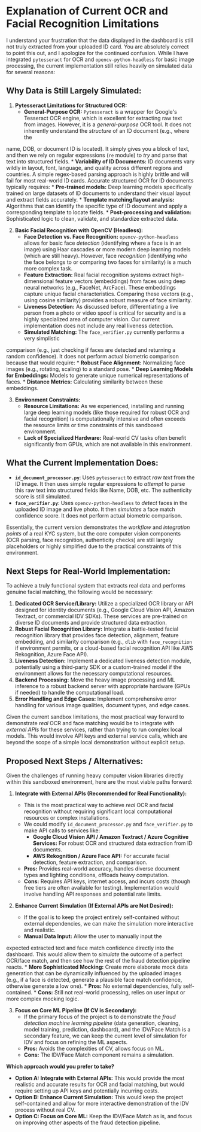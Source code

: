 # Explanation of Current OCR and Facial Recognition Limitations

I understand your frustration that the data displayed in the dashboard is still not truly extracted from your uploaded ID card. You are absolutely correct to point this out, and I apologize for the continued confusion. While I have integrated `pytesseract` for OCR and `opencv-python-headless` for basic image processing, the current implementation still relies heavily on simulated data for several reasons:

## Why Data is Still Largely Simulated:

1.  **Pytesseract Limitations for Structured OCR:**
    *   **General-Purpose OCR:** `Pytesseract` is a wrapper for Google's Tesseract OCR engine, which is excellent for extracting raw text from images. However, it is a *general-purpose* OCR tool. It does not inherently understand the *structure* of an ID document (e.g., where the 


name, DOB, or document ID is located). It simply gives you a block of text, and then we rely on regular expressions (`re` module) to *try* and parse that text into structured fields.
    *   **Variability of ID Documents:** ID documents vary wildly in layout, font, language, and quality across different regions and countries. A simple regex-based parsing approach is highly brittle and will fail for most real-world ID cards. Accurate structured OCR for ID documents typically requires: 
        *   **Pre-trained models:** Deep learning models specifically trained on large datasets of ID documents to understand their visual layout and extract fields accurately.
        *   **Template matching/layout analysis:** Algorithms that can identify the specific type of ID document and apply a corresponding template to locate fields.
        *   **Post-processing and validation:** Sophisticated logic to clean, validate, and standardize extracted data.

2.  **Basic Facial Recognition with OpenCV (Headless):**
    *   **Face Detection vs. Face Recognition:** `opencv-python-headless` allows for basic face *detection* (identifying where a face is in an image) using Haar cascades or more modern deep learning models (which are still heavy). However, face *recognition* (identifying *who* the face belongs to or comparing two faces for similarity) is a much more complex task.
    *   **Feature Extraction:** Real facial recognition systems extract high-dimensional feature vectors (embeddings) from faces using deep neural networks (e.g., FaceNet, ArcFace). These embeddings capture unique facial characteristics. Comparing these vectors (e.g., using cosine similarity) provides a robust measure of face similarity.
    *   **Liveness Detection:** As discussed before, differentiating a live person from a photo or video spoof is critical for security and is a highly specialized area of computer vision. Our current implementation does not include any real liveness detection.
    *   **Simulated Matching:** The `face_verifier.py` currently performs a very simplistic 


comparison (e.g., just checking if faces are detected and returning a random confidence). It does not perform actual biometric comparison because that would require: 
        *   **Robust Face Alignment:** Normalizing face images (e.g., rotating, scaling) to a standard pose.
        *   **Deep Learning Models for Embeddings:** Models to generate unique numerical representations of faces.
        *   **Distance Metrics:** Calculating similarity between these embeddings.

3.  **Environment Constraints:**
    *   **Resource Limitations:** As we experienced, installing and running large deep learning models (like those required for robust OCR and facial recognition) is computationally intensive and often exceeds the resource limits or time constraints of this sandboxed environment.
    *   **Lack of Specialized Hardware:** Real-world CV tasks often benefit significantly from GPUs, which are not available in this environment.

## What the Current Implementation Does:

*   **`id_document_processor.py`**: Uses `pytesseract` to extract *raw text* from the ID image. It then uses simple regular expressions to *attempt* to parse this raw text into structured fields like Name, DOB, etc. The authenticity score is still simulated.
*   **`face_verifier.py`**: Uses `opencv-python-headless` to *detect* faces in the uploaded ID image and live photo. It then *simulates* a face match confidence score. It does not perform actual biometric comparison.

Essentially, the current version demonstrates the *workflow* and *integration points* of a real KYC system, but the core computer vision components (OCR parsing, face recognition, authenticity checks) are still largely placeholders or highly simplified due to the practical constraints of this environment.

## Next Steps for Real-World Implementation:

To achieve a truly functional system that extracts real data and performs genuine facial matching, the following would be necessary:

1.  **Dedicated OCR Service/Library:** Utilize a specialized OCR library or API designed for identity documents (e.g., Google Cloud Vision API, Amazon Textract, or commercial IDV SDKs). These services are pre-trained on diverse ID documents and provide structured data extraction.
2.  **Robust Facial Recognition Library:** Integrate a battle-tested facial recognition library that provides face detection, alignment, feature embedding, and similarity comparison (e.g., `dlib` with `face_recognition` if environment permits, or a cloud-based facial recognition API like AWS Rekognition, Azure Face API).
3.  **Liveness Detection:** Implement a dedicated liveness detection module, potentially using a third-party SDK or a custom-trained model if the environment allows for the necessary computational resources.
4.  **Backend Processing:** Move the heavy image processing and ML inference to a robust backend server with appropriate hardware (GPUs if needed) to handle the computational load.
5.  **Error Handling and Edge Cases:** Implement comprehensive error handling for various image qualities, document types, and edge cases.

Given the current sandbox limitations, the most practical way forward to demonstrate *real* OCR and face matching would be to integrate with *external APIs* for these services, rather than trying to run complex local models. This would involve API keys and external service calls, which are beyond the scope of a simple local demonstration without explicit setup.



## Proposed Next Steps / Alternatives:

Given the challenges of running heavy computer vision libraries directly within this sandboxed environment, here are the most viable paths forward:

1.  **Integrate with External APIs (Recommended for Real Functionality):**
    *   This is the most practical way to achieve *real* OCR and facial recognition without requiring significant local computational resources or complex installations.
    *   We could modify `id_document_processor.py` and `face_verifier.py` to make API calls to services like:
        *   **Google Cloud Vision API / Amazon Textract / Azure Cognitive Services:** For robust OCR and structured data extraction from ID documents.
        *   **AWS Rekognition / Azure Face API:** For accurate facial detection, feature extraction, and comparison.
    *   **Pros:** Provides real-world accuracy, handles diverse document types and lighting conditions, offloads heavy computation.
    *   **Cons:** Requires API keys, internet access, and incurs costs (though free tiers are often available for testing). Implementation would involve handling API responses and potential rate limits.

2.  **Enhance Current Simulation (If External APIs are Not Desired):**
    *   If the goal is to keep the project entirely self-contained without external dependencies, we can make the simulation more interactive and realistic.
    *   **Manual Data Input:** Allow the user to manually input the 


expected extracted text and face match confidence directly into the dashboard. This would allow them to *simulate* the outcome of a perfect OCR/face match, and then see how the rest of the fraud detection pipeline reacts.
    *   **More Sophisticated Mocking:** Create more elaborate mock data generation that can be dynamically influenced by the uploaded images (e.g., if a face is detected, generate a plausible face match confidence, otherwise generate a low one).
    *   **Pros:** No external dependencies, fully self-contained.
    *   **Cons:** Still not real-world processing, relies on user input or more complex mocking logic.

3.  **Focus on Core ML Pipeline (If CV is Secondary):**
    *   If the primary focus of the project is to demonstrate the *fraud detection machine learning pipeline* (data generation, cleaning, model training, prediction, dashboard), and the IDV/Face Match is a secondary feature, we can keep the current level of simulation for IDV and focus on refining the ML aspects.
    *   **Pros:** Avoids the complexities of CV, allows focus on ML.
    *   **Cons:** The IDV/Face Match component remains a simulation.

**Which approach would you prefer to take?**

*   **Option A: Integrate with External APIs:** This would provide the most realistic and accurate results for OCR and facial matching, but would require setting up API keys and potentially incurring costs.
*   **Option B: Enhance Current Simulation:** This would keep the project self-contained and allow for more interactive demonstration of the IDV process without real CV.
*   **Option C: Focus on Core ML:** Keep the IDV/Face Match as is, and focus on improving other aspects of the fraud detection pipeline.


